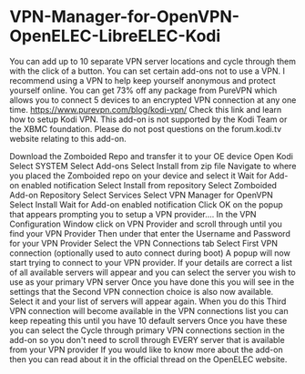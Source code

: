 # VPN-Manager-for-OpenVPN-OpenELEC-LibreELEC-Kodi
You can add up to 10 separate VPN server locations and cycle through them with the click of a button. You can set certain add-ons not to use a VPN.
I recommend using a VPN to help keep yourself anonymous and protect yourself online. You can get 73% off any package from PureVPN which allows you to connect 5 devices to an encrypted VPN connection at any one time.
https://www.purevpn.com/blog/kodi-vpn/ Check this link and learn how to setup Kodi VPN.
This add-on is not supported by the Kodi Team or the XBMC foundation. Please do not post questions on the forum.kodi.tv website relating to this add-on.

Download the Zomboided Repo and transfer it to your OE device
Open Kodi
Select SYSTEM
Select Add-ons
Select Install from zip file
Navigate to where you placed the Zomboided repo on your device and select it
Wait for Add-on enabled notification
Select Install from repository
Select Zomboided Add-on Repository
Select Services
Select VPN Manager for OpenVPN
Select Install
Wait for Add-on enabled notification
Click OK on the popup that appears prompting you to setup a VPN provider....
In the VPN Configuration Window click on VPN Provider and scroll through until you find your VPN Provider
Then under that enter the Username and Password for your VPN Provider Select the VPN Connections tab
Select First VPN connection (optionally used to auto connect during boot)
A popup will now start trying to connect to your VPN provider. If your details are correct a list of all available servers will appear and you can select the server you wish to use as your primary VPN server
Once you have done this you will see in the settings that the Second VPN connection choice is also now available. Select it and your list of servers will appear again. When you do this Third VPN connection will become available in the VPN connections list you can keep repeating this until you have 10 default servers
Once you have these you can select the Cycle through primary VPN connections section in the add-on so you don't need to scroll through EVERY server that is available from your VPN provider
If you would like to know more about the add-on then you can read about it in the official thread on the OpenELEC website.
